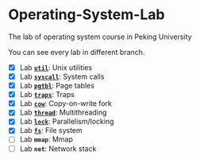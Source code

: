 # Operating-System-Lab
The lab of operating system course in Peking University

You can see every lab in different branch.
- [x] Lab [**`util`**](https://github.com/BerkinChen/Operating-System-Lab/tree/util): Unix utilities
- [x] Lab [**`syscall`**](https://github.com/BerkinChen/Operating-System-Lab/tree/syscall): System calls
- [x] Lab [**`pgtbl`**](https://github.com/BerkinChen/Operating-System-Lab/treepgtbl): Page tables
- [x] Lab [**`traps`**](https://github.com/BerkinChen/Operating-System-Lab/tree/traps): Traps
- [x] Lab [**`cow`**](https://github.com/BerkinChen/Operating-System-Lab/tree/cow): Copy-on-write fork
- [x] Lab [**`thread`**](https://github.com/BerkinChen/Operating-System-Lab/tree/thread): Multithreading
- [x] Lab [**`lock`**](https://github.com/BerkinChen/Operating-System-Lab/tree/lock): Parallelism/locking
- [x] Lab [**`fs`**](https://github.com/BerkinChen/Operating-System-Lab/tree/fs): File system
- [ ] Lab **`mmap`**: Mmap 
- [ ] Lab **`net`**: Network stack
